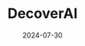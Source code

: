 ---  
layout: startup_page  
title: "DecoverAI"  
id: "decoverhq.com"  
permalink: "/decoveraidecoverhq.com07302024/"  
website: "https://www.decoverhq.com/"  
funding_round: "Seed"  
funding_amount: "$2M"  
investors: "Leo Capital"  
about: "DecoverAI is a legal technology company utilizing AI to enhance efficiency and effectiveness for legal professionals. Its core product, \"Legal Brain,\" integrates eDiscovery, legal research, and case strategy development into a single platform, including its Generative Defense tool. This aims to address systemic inefficiencies and improve justice in both civil and criminal litigation."  
markets: "Legal Technology, AI, Software Development, Information Technology, Legal Tech, Software"  
hq: "Washington, District of Columbia, United States"  
founded_year: "2023"  
linkedin: "https://www.linkedin.com/company/decoverhq"  
twitter: "https://x.com/DecoverHQAI"  
instagram: ""  
facebook: ""  
crunchbase: "https://www.crunchbase.com/organization/decoverai"  
pitchbook: "https://pitchbook.com/profiles/company/607712-59"  

date_display: "30-Jul-2024"  
date: "2024-07-30"

# SEO Optimization  
meta_title: "DecoverAI - Seed Funding ($2M)"  
meta_description: "DecoverAI, DecoverAI is a legal technology company utilizing AI to enhance efficiency and effectiveness for legal professionals. Its core product, \"Legal Brain,..."  
meta_keywords: "DecoverAI, Legal Technology, AI, Software Development, Information Technology, Legal Tech, Software, Seed funding"  
canonical_url: "https://startup.projectstartups.com/decoveraidecoverhq.com07302024/"  
---